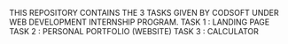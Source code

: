 THIS REPOSITORY CONTAINS THE 3 TASKS GIVEN BY CODSOFT UNDER WEB DEVELOPMENT INTERNSHIP PROGRAM.
TASK 1 : LANDING PAGE 
TASK 2 : PERSONAL PORTFOLIO (WEBSITE)
TASK 3 : CALCULATOR 
